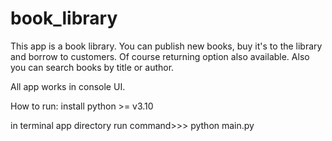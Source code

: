 # book_library



This app is a book library.
You can publish new books, buy it's to the library and borrow to customers.
Of course returning option also available. Also you can search books by title or author.

All app works in console UI.

How to run:
install python >= v3.10 

in terminal app directory run command>>>  python main.py